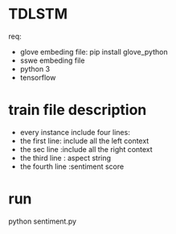 # TDLSTM

req:
- glove embeding file: pip install glove_python
- sswe embeding file
- python 3
- tensorflow

# train file description
- every instance include four lines:
- the first line: include all the left context 
- the sec line :include all the right context
- the third line : aspect string
- the fourth line :sentiment score

# run
python sentiment.py
